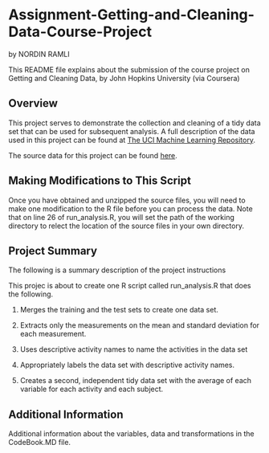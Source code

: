 # Assignment-Getting-and-Cleaning-Data-Course-Project
by NORDIN RAMLI

This README file explains about the submission of the course project on Getting and Cleaning Data, by John Hopkins University (via Coursera)

## Overview

This project serves to demonstrate the collection and cleaning of a tidy data set that can be used for subsequent analysis. A full description of the data used in this project can be found at [The UCI Machine Learning Repository](http://archive.ics.uci.edu/ml/datasets/Human+Activity+Recognition+Using+Smartphones).

The source data for this project can be found [here](https://d396qusza40orc.cloudfront.net/getdata%2Fprojectfiles%2FUCI%20HAR%20Dataset.zip).

## Making Modifications to This Script

Once you have obtained and unzipped the source files, you will need to make one modification to the R file before you can process the data. Note that on line 26 of run_analysis.R, you will set the path of the working directory to relect the location of the source files in your own directory.

## Project Summary

The following is a summary description of the project instructions

This projec is about to create one R script called run_analysis.R that does the following. 
1. Merges the training and the test sets to create one data set. 

2. Extracts only the measurements on the mean and standard deviation for each measurement. 

3. Uses descriptive activity names to name the activities in the data set 

4. Appropriately labels the data set with descriptive activity names. 

5. Creates a second, independent tidy data set with the average of each variable for each activity and each subject.

## Additional Information
Additional information about the variables, data and transformations in the CodeBook.MD file.

